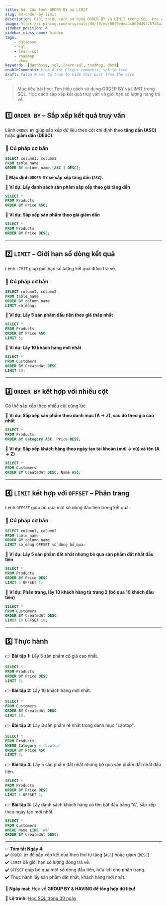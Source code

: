 ```yaml
---
title: 04. Câu lệnh ORDER BY và LIMIT
slug: 04-order-by-limit
description: Giới thiệu cách sử dụng ORDER BY và LIMIT trong SQL. Học cách sắp xếp kết quả truy vấn và giới hạn số lượng hàng trả về.
image: https://i.pinimg.com/originals/00/f0/ed/00f0edea4c809d494757a5a251291cfe.jpg
sidebar_position: 4
sidebar_class_name: hidden
tags:
    - database
    - sql
    - learn-sql
    - roadmap
    - dbms
keywords: [database, sql, learn-sql, roadmap, dbms]
enableComments: true # for Gisqus comments, set to true
draft: false # set to true to hide this post from the site
---
```


> Mục tiêu bài học: Tìm hiểu cách sử dụng ORDER BY và LIMIT trong SQL. Học cách sắp xếp kết quả truy vấn và giới hạn số lượng hàng trả về.

## **1️⃣ `ORDER BY` – Sắp xếp kết quả truy vấn**  
Lệnh `ORDER BY` giúp sắp xếp dữ liệu theo cột chỉ định theo **tăng dần (ASC)** hoặc **giảm dần (DESC)**.  

### **🔹 Cú pháp cơ bản**  
```sql
SELECT column1, column2 
FROM table_name 
ORDER BY column_name [ASC | DESC];
```

**📌 Mặc định `ORDER BY` sẽ sắp xếp tăng dần (`ASC`).**  

📌 **Ví dụ: Lấy danh sách sản phẩm sắp xếp theo giá tăng dần**  
```sql
SELECT * 
FROM Products 
ORDER BY Price ASC;
```

📌 **Ví dụ: Sắp xếp sản phẩm theo giá giảm dần**  
```sql
SELECT * 
FROM Products 
ORDER BY Price DESC;
```

---

## **2️⃣ `LIMIT` – Giới hạn số dòng kết quả**  
Lệnh `LIMIT` giúp giới hạn số lượng kết quả được trả về.  

### **🔹 Cú pháp cơ bản**  
```sql
SELECT column1, column2 
FROM table_name 
ORDER BY column_name 
LIMIT số_dòng;
```

📌 **Ví dụ: Lấy 5 sản phẩm đầu tiên theo giá thấp nhất**  
```sql
SELECT * 
FROM Products 
ORDER BY Price ASC 
LIMIT 5;
```

📌 **Ví dụ: Lấy 10 khách hàng mới nhất**  
```sql
SELECT * 
FROM Customers 
ORDER BY CreatedAt DESC 
LIMIT 10;
```

---

## **3️⃣ `ORDER BY` kết hợp với nhiều cột**  
Có thể sắp xếp theo nhiều cột cùng lúc.  

📌 **Ví dụ: Sắp xếp sản phẩm theo danh mục (A → Z), sau đó theo giá cao nhất**  
```sql
SELECT * 
FROM Products 
ORDER BY Category ASC, Price DESC;
```

📌 **Ví dụ: Sắp xếp khách hàng theo ngày tạo tài khoản (mới → cũ) và tên (A → Z)**  
```sql
SELECT * 
FROM Customers 
ORDER BY CreatedAt DESC, Name ASC;
```

---

## **4️⃣ `LIMIT` kết hợp với `OFFSET` – Phân trang**  
Lệnh `OFFSET` giúp bỏ qua một số dòng đầu tiên trong kết quả.  

### **🔹 Cú pháp cơ bản**  
```sql
SELECT column1, column2 
FROM table_name 
ORDER BY column_name 
LIMIT số_dòng OFFSET số_dòng_bỏ_qua;
```

📌 **Ví dụ: Lấy 5 sản phẩm đắt nhất nhưng bỏ qua sản phẩm đắt nhất đầu tiên**  
```sql
SELECT * 
FROM Products 
ORDER BY Price DESC 
LIMIT 5 OFFSET 1;

```
📌 **Ví dụ: Phân trang, lấy 10 khách hàng từ trang 2 (bỏ qua 10 khách đầu tiên)**  
```sql
SELECT * 
FROM Customers 
ORDER BY CreatedAt DESC 
LIMIT 10 OFFSET 10;
```

---

## **5️⃣ Thực hành**  
👉 **Bài tập 1:** Lấy 5 sản phẩm có giá cao nhất.  
```sql
SELECT * 
FROM Products 
ORDER BY Price DESC 
LIMIT 5;
```

👉 **Bài tập 2:** Lấy 10 khách hàng mới nhất.  
```sql
SELECT * 
FROM Customers 
ORDER BY CreatedAt DESC 
LIMIT 10;
```

👉 **Bài tập 3:** Lấy 3 sản phẩm rẻ nhất trong danh mục "Laptop".  
```sql
SELECT * 
FROM Products 
WHERE Category = 'Laptop' 
ORDER BY Price ASC 
LIMIT 3;
```

👉 **Bài tập 4:** Lấy 5 sản phẩm đắt nhất nhưng bỏ qua sản phẩm đắt nhất đầu tiên.  
```sql
SELECT * 
FROM Products 
ORDER BY Price DESC 
LIMIT 5 OFFSET 1;
```

👉 **Bài tập 5:** Lấy danh sách khách hàng có tên bắt đầu bằng "A", sắp xếp theo ngày tạo mới nhất.  
```sql
SELECT * 
FROM Customers 
WHERE Name LIKE 'A%' 
ORDER BY CreatedAt DESC;
```

---

✅ **Tóm tắt Ngày 4:**  
✔️ `ORDER BY` để sắp xếp kết quả theo thứ tự tăng (`ASC`) hoặc giảm (`DESC`).  
✔️ `LIMIT` để giới hạn số lượng dòng trả về.  
✔️ `OFFSET` giúp bỏ qua một số dòng đầu tiên, hữu ích cho phân trang.  
✔️ Thực hành lấy sản phẩm đắt nhất, khách hàng mới nhất.  

🚀 **Ngày mai:** Học về **GROUP BY & HAVING để tổng hợp dữ liệu!**

📌 **Lộ trình:** [Học SQL trong 30 ngày](00.%2030-Day%20SQL%20Learning%20Roadmap.md)